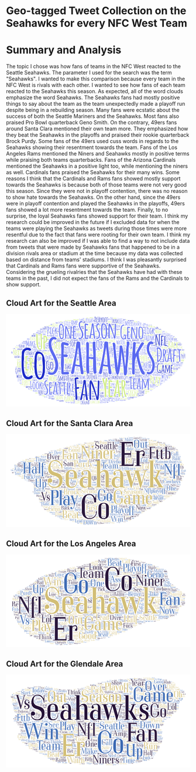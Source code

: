 # Geo-tagged Tweet Collection on the Seahawks for every NFC West Team


# Summary and Analysis

The topic I chose was how fans of teams in the NFC West reacted to the Seattle Seahawks. The parameter I used for the search was the term "Seahawks". I wanted to make this comparison because every team in the NFC West is rivals with each other. I wanted to see how fans of each team reacted to the Seahawks this season. As expected, all of the word clouds emphasize the word Seahawks. The Seahawks fans had mostly positive things to say about the team as the team unexpectedly made a playoff run despite being in a rebuilding season. Many fans were ecstatic about the success of both the Seattle Mariners and the Seahawks. Most fans also praised Pro Bowl quarterback Geno Smith. 
On the contrary, 49ers fans around Santa Clara mentioned their own team more. They emphasized how they beat the Seahawks in the playoffs and praised their rookie quarterback Brock Purdy. Some fans of the 49ers used cuss words in regards to the Seahawks showing their resentment towards the team. Fans of the Los Angeles Rams mentioned the Niners and Seahawks mostly in positive terms while praising both teams quarterbacks. Fans of the Arizona Cardinals mentioned the Seahawks in a positive light too, while mentioning the niners as well. Cardinals fans praised the Seahawks for their many wins. Some reasons I think that the Cardinals and Rams fans showed mostly support towards the Seahawks is because both of those teams were not very good this season. Since they were not in playoff contention, there was no reason to show hate towards the Seahawks. On the other hand, since the 49ers were in playoff contention and played the Seahawks in the playoffs, 49ers fans showed a lot more resentment towards the team. Finally, to no surprise, the loyal Seahawks fans showed support for their team. I think my research could be improved in the future if I excluded data for when the teams were playing the Seahawks as tweets during those times were more resentful due to the fact that fans were rooting for their own team. I think my research can also be improved if I was able to find a way to not include data from tweets that were made by Seahawks fans that happened to be in a division rivals area or stadium at the time because my data was collected based on distance from teams' stadiums. I think I was pleasantly surprised that Cardinals and Rams fans were supportive of the Seahawks. Considering the grueling rivalries that the Seahawks have had with these teams in the past, I did not expect the fans of the Rams and the Cardinals to show support. 

## Cloud Art for the Seattle Area
![Alt text](https://github.com/accheruk/geog458_lab02/blob/main/Word%20Art.png)

## Cloud Art for the Santa Clara Area
![Alt text](https://github.com/accheruk/geog458_lab02/blob/main/Word%20Art%20(1).png)

## Cloud Art for the Los Angeles Area
![Alt text](https://github.com/accheruk/geog458_lab02/blob/main/Word%20Art%20(2).png)

## Cloud Art for the Glendale Area
![Alt text](https://github.com/accheruk/geog458_lab02/blob/main/Word%20Art%20(3).png)



[University of Washington]: http://www.uw.edu
[IBM]: http://www.ibm.com
[Align]: http://www.aligntech.com
[Erudex]: http://www.erudex.com
[Intel]: http://www.intel.com